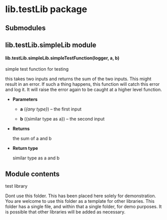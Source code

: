 # lib.testLib package

## Submodules

## lib.testLib.simpleLib module


#### lib.testLib.simpleLib.simpleTestFunction(logger, a, b)
simple test function for testing

this takes two inputs and returns the
sum of the two inputs. This might result
in an error. If such a thing happens,
this function will catch this error and
log it. It will raise the error again
to be caught at a higher level function.


* **Parameters**

    * **a** (*{any type}*) – the first input

    * **b** ({similar type as a}) – the second input



* **Returns**

    the sum of a and b



* **Return type**

    similar type as a and b


## Module contents

test library

Dont use this folder. This has been placed here solely for demonstration.
You are welcome to use this folder as a template for other libraries. This
folder has a single file, and within that a single folder, for demo
purposes. It is possible that other libraries will be added as necessary.
